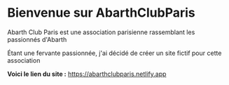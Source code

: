 # Bienvenue sur AbarthClubParis

Abarth Club Paris est une association parisienne rassemblant les passionnés d'Abarth

Étant une fervante passionnée, j'ai décidé de créer un site fictif pour cette association

**Voici le lien du site :** https://abarthclubparis.netlify.app

